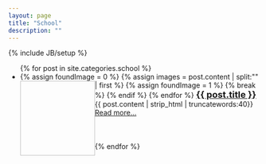 ```yaml
---
layout: page
title: "School"
description: ""
---
```

{% include JB/setup %}

<ul>
  {% for post in site.categories.school %}
    <li>
      {% assign foundImage = 0 %}
      {% assign images = post.content | split:"<img " %}
      {% for image in images %}
        {% if image contains 'src' %}
                {% assign html = image | split:"/>" | first %}
		<a href="{{ post.url }}">
                <img {{ html }} width="150" height="150" style="float: left"/>
		</a>
                {% assign foundImage = 1 %}
		{% break %}
        {% endif %}
      {% endfor %}
 <b><font size="4"><a href="{{ post.url }}">{{ post.title }}</a></font></b><br>
        {{ post.content | strip_html | truncatewords:40}}<br>
            <a href="{{ post.url }}">Read more...</a><br><br><br><br>
    </li>
  {% endfor %}
</ul>